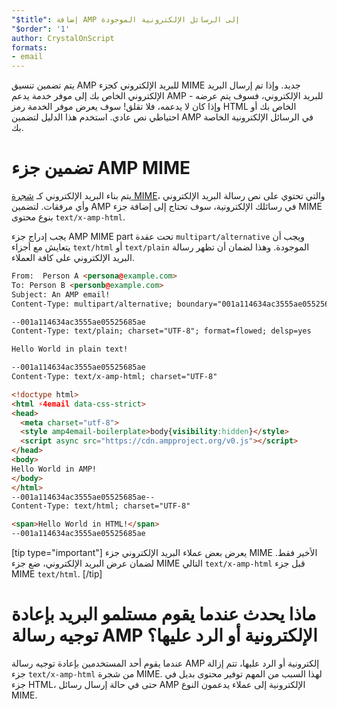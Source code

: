 ```yaml
---
"$title": إضافة AMP إلى الرسائل الإلكترونية الموجودة
"$order": '1'
author: CrystalOnScript
formats:
- email
---
```


يتم تضمين تنسيق AMP للبريد الإلكتروني كجزء MIME جديد. وإذا تم إرسال البريد الإلكتروني الخاص بك إلى موفر خدمة يدعم AMP للبريد الإلكتروني، فسوف يتم عرضه - وإذا كان لا يدعمه، فلا تقلق! سوف يعرض موفر الخدمة رمز HTML الخاص بك أو احتياطي نص عادي. استخدم هذا الدليل لتضمين AMP في الرسائل الإلكترونية الخاصة بك.

# تضمين جزء AMP MIME

يتم بناء البريد الإلكتروني كـ [شجرة MIME](https://en.wikipedia.org/wiki/MIME)، والتي تحتوي على نص رسالة البريد الإلكتروني وأي مرفقات. لتضمين AMP في رسائلك الإلكترونية، سوف تحتاج إلى إضافة جزء MIME بنوع محتوى `text/x-amp-html`.

يجب إدراج جزء AMP MIME part تحت عقدة `multipart/alternative` ويجب أن يتعايش مع أجزاء `text/html` أو `text/plain` الموجودة. وهذا لضمان أن تظهر رسالة البريد الإلكتروني على كافة العملاء.

```html
From:  Person A <persona@example.com>
To: Person B <personb@example.com>
Subject: An AMP email!
Content-Type: multipart/alternative; boundary="001a114634ac3555ae05525685ae"

--001a114634ac3555ae05525685ae
Content-Type: text/plain; charset="UTF-8"; format=flowed; delsp=yes

Hello World in plain text!

--001a114634ac3555ae05525685ae
Content-Type: text/x-amp-html; charset="UTF-8"

<!doctype html>
<html ⚡4email data-css-strict>
<head>
  <meta charset="utf-8">
  <style amp4email-boilerplate>body{visibility:hidden}</style>
  <script async src="https://cdn.ampproject.org/v0.js"></script>
</head>
<body>
Hello World in AMP!
</body>
</html>
--001a114634ac3555ae05525685ae--
Content-Type: text/html; charset="UTF-8"

<span>Hello World in HTML!</span>
--001a114634ac3555ae05525685ae
```

[tip type="important"] يعرض بعض عملاء البريد الإلكتروني جزء MIME الأخير فقط. لضمان عرض البريد الإلكتروني، ضع جزء MIME التالي `text/x-amp-html` قبل جزء MIME `text/html`. [/tip]

# ماذا يحدث عندما يقوم مستلمو البريد بإعادة توجيه رسالة AMP الإلكترونية أو الرد عليها؟

عندما يقوم أحد المستخدمين بإعادة توجيه رسالة AMP إلكترونية أو الرد عليها، تتم إزالة جزء `text/x-amp-html` من شجرة MIME. لهذا السبب من المهم توفير محتوى بديل في جزء HTML، حتى في حالة إرسال رسائل AMP الإلكترونية إلى عملاء يدعمون النوع MIME.
